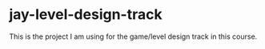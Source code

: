 # jay-level-design-track
 This is the project I am using for the game/level design track in this course.
